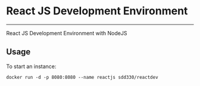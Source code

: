 # React JS Development Environment
------------
React JS Development Environment with NodeJS

## Usage

To start an instance:

	docker run -d -p 8080:8080 --name reactjs sdd330/reactdev
